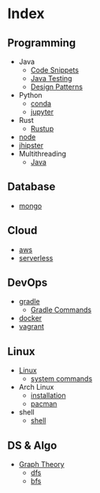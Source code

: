 # Index

## Programming
- Java
  - [Code Snippets][java-code-snippets]
  - [Java Testing][java-testing]
  - [Design Patterns][java-design-patterns]
- Python
  - [conda][conda]
  - [jupyter][jupyter]
- Rust
  - [Rustup][rustup]
- [node][node]
- [jhipster][jhipster]
- Multithreading
  - [Java][java-multithreading]


## Database
- [mongo][mongo]


## Cloud
- [aws][aws]
- [serverless][serverless]


## DevOps
- [gradle][gradle]
  - [Gradle Commands][gradle-commands]
- [docker][docker]
- [vagrant][vagrant]


## Linux
- [Linux][linux]
  - [system commands][linux-system-commands]
- Arch Linux
  - [installation][arch-linux-installation]
  - [pacman][pacman]
- shell
  - [shell][linux-shell]


## DS & Algo
- [Graph Theory][graph-theory]
  - [dfs][dfs]
  - [bfs][bfs]


[home]: https://https://github.com/lpatra/dev-guide/wiki/Home

[java-code-snippets]: https://github.com/lpatra/dev-guide/wiki/java-code-snippets
[java-testing]: https://github.com/lpatra/dev-guide/wiki/java-testing
[java-design-patterns]: https://github.com/lpatra/dev-guide/wiki/java-design-patterns


[conda]: https://github.com/lpatra/dev-guide/wiki/conda
[jupyter]: https://github.com/lpatra/dev-guide/wiki/jupyter

[rustup]: https://github.com/lpatra/dev-guide/wiki/rustup

[node]: https://github.com/lpatra/dev-guide/wiki/node
[jhipster]: https://github.com/lpatra/dev-guide/wiki/jhipster
[java-multithreading]: https://github.com/lpatra/dev-guide/wiki/java-multithreading

[gradle-commands]: https://github.com/lpatra/dev-guide/wiki/gradle-commands

[mongo]: https://github.com/lpatra/dev-guide/wiki/mongo

[aws]: https://github.com/lpatra/dev-guide/wiki/aws
[serverless]: https://github.com/lpatra/dev-guide/wiki/serverless

[gradle]: https://github.com/lpatra/dev-guide/wiki/gradle
[docker]: https://github.com/lpatra/dev-guide/wiki/docker
[vagrant]: https://github.com/lpatra/dev-guide/wiki/vagrant

[linux]: https://github.com/lpatra/dev-guide/wiki/linux
[linux-system-commands]: https://github.com/lpatra/dev-guide/wiki/linux-system-commands
[arch-linux-installation]: https://github.com/lpatra/dev-guide/wiki/arch-linux-installation
[pacman]: https://github.com/lpatra/dev-guide/wiki/pacman
[linux-shell]: https://github.com/lpatra/dev-guide/wiki/linux-shell

[graph-theory]: https://github.com/lpatra/dev-guide/wiki/graph-theory
[dfs]: https://github.com/lpatra/dev-guide/wiki/dfs
[bfs]: https://github.com/lpatra/dev-guide/wiki/bfs
